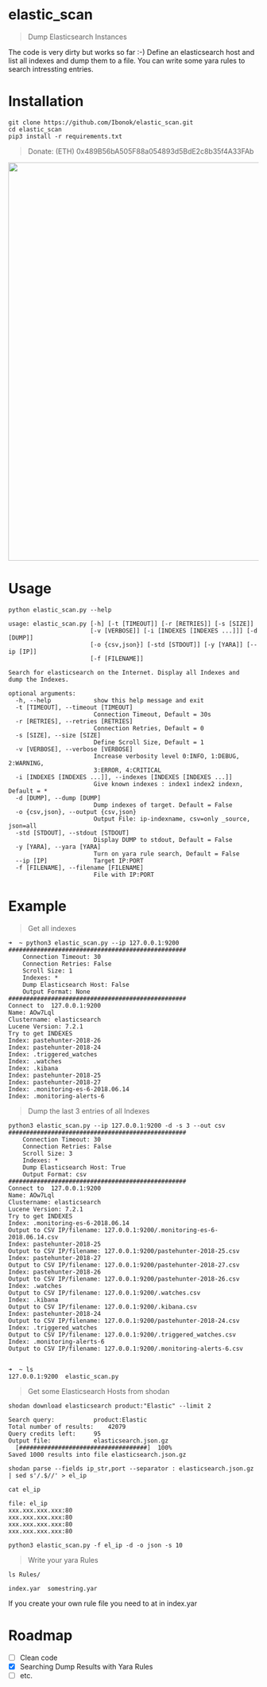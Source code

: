 # elastic_scan
> Dump Elasticsearch Instances

The code is very dirty but works so far :-)
Define an elasticsearch host and list all indexes and dump them to a file.
You can write some yara rules to search intressting entries.
# Installation

```
git clone https://github.com/Ibonok/elastic_scan.git
cd elastic_scan
pip3 install -r requirements.txt
```

> Donate: (ETH) 0x489B56bA505F88a054893d5BdE2c8b35f4A33FAb

<p align="center">
  <img width="800" src="https://cdn.rawgit.com/ibonok/elastic_scan/7b553ae/elastic_scan.svg">
</p>

# Usage

```
python elastic_scan.py --help

usage: elastic_scan.py [-h] [-t [TIMEOUT]] [-r [RETRIES]] [-s [SIZE]]
                       [-v [VERBOSE]] [-i [INDEXES [INDEXES ...]]] [-d [DUMP]]
                       [-o {csv,json}] [-std [STDOUT]] [-y [YARA]] [--ip [IP]]
                       [-f [FILENAME]]

Search for elasticsearch on the Internet. Display all Indexes and
dump the Indexes.

optional arguments:
  -h, --help            show this help message and exit
  -t [TIMEOUT], --timeout [TIMEOUT]
                        Connection Timeout, Default = 30s
  -r [RETRIES], --retries [RETRIES]
                        Connection Retries, Default = 0
  -s [SIZE], --size [SIZE]
                        Define Scroll Size, Default = 1
  -v [VERBOSE], --verbose [VERBOSE]
                        Increase verbosity level 0:INFO, 1:DEBUG, 2:WARNING,
                        3:ERROR, 4:CRITICAL
  -i [INDEXES [INDEXES ...]], --indexes [INDEXES [INDEXES ...]]
                        Give known indexes : index1 index2 indexn, Default = *
  -d [DUMP], --dump [DUMP]
                        Dump indexes of target. Default = False
  -o {csv,json}, --output {csv,json}
                        Output File: ip-indexname, csv=only _source, json=all
  -std [STDOUT], --stdout [STDOUT]
                        Display DUMP to stdout, Default = False
  -y [YARA], --yara [YARA]
                        Turn on yara rule search, Default = False
  --ip [IP]             Target IP:PORT
  -f [FILENAME], --filename [FILENAME]
                        File with IP:PORT
```

# Example
> Get all indexes

```
➜  ~ python3 elastic_scan.py --ip 127.0.0.1:9200                  
##################################################
	Connection Timeout: 30
	Connection Retries: False
	Scroll Size: 1
	Indexes: *
	Dump Elasticsearch Host: False
	Output Format: None
##################################################
Connect to  127.0.0.1:9200
Name: AOw7Lql
Clustername: elasticsearch
Lucene Version: 7.2.1
Try to get INDEXES
Index: pastehunter-2018-26
Index: pastehunter-2018-24
Index: .triggered_watches
Index: .watches
Index: .kibana
Index: pastehunter-2018-25
Index: pastehunter-2018-27
Index: .monitoring-es-6-2018.06.14
Index: .monitoring-alerts-6
```

> Dump the last 3 entries of all Indexes
```
python3 elastic_scan.py --ip 127.0.0.1:9200 -d -s 3 --out csv
##################################################
	Connection Timeout: 30
	Connection Retries: False
	Scroll Size: 3
	Indexes: *
	Dump Elasticsearch Host: True
	Output Format: csv
##################################################
Connect to  127.0.0.1:9200
Name: AOw7Lql
Clustername: elasticsearch
Lucene Version: 7.2.1
Try to get INDEXES
Index: .monitoring-es-6-2018.06.14
Output to CSV IP/filename: 127.0.0.1:9200/.monitoring-es-6-2018.06.14.csv
Index: pastehunter-2018-25
Output to CSV IP/filename: 127.0.0.1:9200/pastehunter-2018-25.csv
Index: pastehunter-2018-27
Output to CSV IP/filename: 127.0.0.1:9200/pastehunter-2018-27.csv
Index: pastehunter-2018-26
Output to CSV IP/filename: 127.0.0.1:9200/pastehunter-2018-26.csv
Index: .watches
Output to CSV IP/filename: 127.0.0.1:9200/.watches.csv
Index: .kibana
Output to CSV IP/filename: 127.0.0.1:9200/.kibana.csv
Index: pastehunter-2018-24
Output to CSV IP/filename: 127.0.0.1:9200/pastehunter-2018-24.csv
Index: .triggered_watches
Output to CSV IP/filename: 127.0.0.1:9200/.triggered_watches.csv
Index: .monitoring-alerts-6
Output to CSV IP/filename: 127.0.0.1:9200/.monitoring-alerts-6.csv


➜  ~ ls
127.0.0.1:9200  elastic_scan.py

```

> Get some Elasticsearch Hosts from shodan

```
shodan download elasticsearch product:"Elastic" --limit 2

Search query:			product:Elastic
Total number of results:	42079
Query credits left:		95
Output file:			elasticsearch.json.gz
  [####################################]  100%             
Saved 1000 results into file elasticsearch.json.gz

shodan parse --fields ip_str,port --separator : elasticsearch.json.gz | sed s'/.$//' > el_ip

cat el_ip

file: el_ip
xxx.xxx.xxx.xxx:80
xxx.xxx.xxx.xxx:80
xxx.xxx.xxx.xxx:80
xxx.xxx.xxx.xxx:80

python3 elastic_scan.py -f el_ip -d -o json -s 10

```

> Write your yara Rules

```
ls Rules/

index.yar  somestring.yar
```

If you create your own rule file you need to at in index.yar

# Roadmap

- [ ] Clean code
- [x] Searching Dump Results with Yara Rules 
- [ ] etc.

